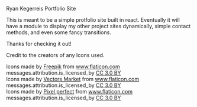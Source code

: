 Ryan Kegerreis Portfolio Site

This is meant to be a simple protfolio site built in react. Eventually it will have a module to display my other project sites dynamically, simple contact methods, and even some fancy transitions. 

Thanks for checking it out!


Credit to the creators of any Icons used.

<div>Icons made by <a href="https://www.flaticon.com/authors/freepik" title="Freepik">Freepik</a> from <a href="https://www.flaticon.com/"     title="Flaticon">www.flaticon.com</a> messages.attribution.is_licensed_by <a href="http://creativecommons.org/licenses/by/3.0/"     title="Creative Commons BY 3.0" target="_blank">CC 3.0 BY</a></div><div>Icons made by <a href="https://www.flaticon.com/authors/vectors-market" title="Vectors Market">Vectors Market</a> from <a href="https://www.flaticon.com/"     title="Flaticon">www.flaticon.com</a> messages.attribution.is_licensed_by <a href="http://creativecommons.org/licenses/by/3.0/"     title="Creative Commons BY 3.0" target="_blank">CC 3.0 BY</a></div><div>Icons made by <a href="https://www.flaticon.com/authors/pixel-perfect" title="Pixel perfect">Pixel perfect</a> from <a href="https://www.flaticon.com/"     title="Flaticon">www.flaticon.com</a> messages.attribution.is_licensed_by <a href="http://creativecommons.org/licenses/by/3.0/"     title="Creative Commons BY 3.0" target="_blank">CC 3.0 BY</a></div>
